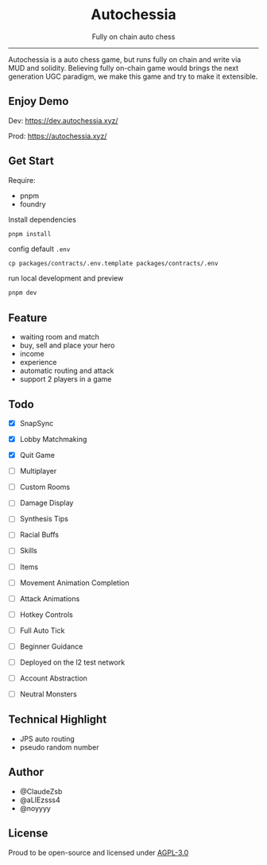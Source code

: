 

<div align="center">
<h1>Autochessia</h1>
<p>Fully on chain auto chess</p>
</div>

--------

Autochessia is a auto chess game, but runs fully on chain and write via MUD and solidity. Believing fully on-chain game would brings the next generation UGC paradigm, we make this game and try to make it extensible.


## Enjoy Demo

Dev: https://dev.autochessia.xyz/

Prod: https://autochessia.xyz/

## Get Start

Require:

- pnpm
- foundry

Install dependencies

```bash
pnpm install
```

config default `.env`

```shell
cp packages/contracts/.env.template packages/contracts/.env
```

run local development and preview

```bash
pnpm dev
```


## Feature

- waiting room and match
- buy, sell and place your hero
- income
- experience
- automatic routing and attack
- support 2 players in a game


## Todo

- [x] SnapSync
- [x] Lobby Matchmaking 
- [x] Quit Game 
- [ ] Multiplayer 
- [ ] Custom Rooms
- [ ] Damage Display
- [ ] Synthesis Tips 
- [ ] Racial Buffs
- [ ] Skills
- [ ] Items
- [ ] Movement Animation Completion 
- [ ] Attack Animations
- [ ] Hotkey Controls
- [ ] Full Auto Tick
- [ ] Beginner Guidance 
- [ ] Deployed on the l2 test network
- [ ] Account Abstraction
- [ ] Neutral Monsters




## Technical Highlight

- JPS auto routing
- pseudo random number

## Author

- @ClaudeZsb
- @aLIEzsss4
- @noyyyy


## License

Proud to be open-source and licensed under [AGPL-3.0](./LICENSE)
